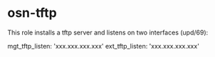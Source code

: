 # osn-tftp

This role installs a tftp server and listens on two interfaces (upd/69):

mgt_tftp_listen: 'xxx.xxx.xxx.xxx'
ext_tftp_listen: 'xxx.xxx.xxx.xxx'

